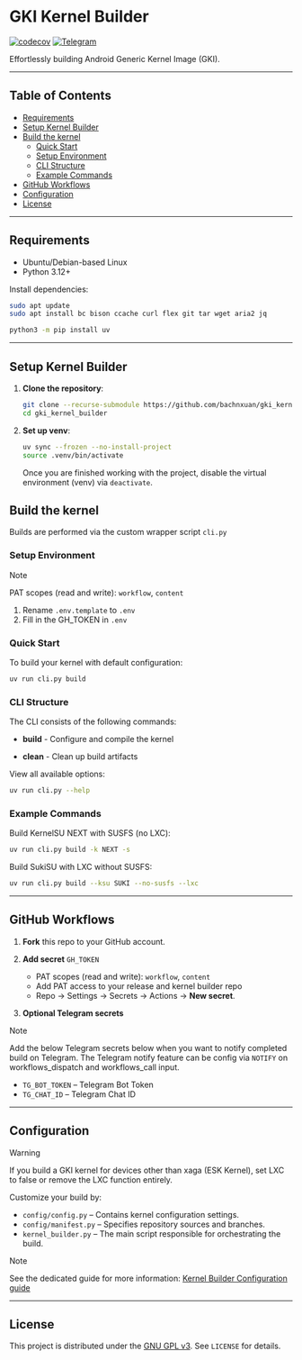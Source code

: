 # GKI Kernel Builder

[![codecov](https://codecov.io/gh/bachnxuan/gki_kernel_builder/graph/badge.svg?token=EYKHK1OOC4)](https://codecov.io/gh/bachnxuan/gki_kernel_builder) [![Telegram](https://img.shields.io/badge/Telegram-2CA5E0?logo=telegram&logoColor=white)](https://t.me/xaga_kernel)

Effortlessly building Android Generic Kernel Image (GKI).

---

## Table of Contents

- [Requirements](#requirements)
- [Setup Kernel Builder](#setup-kernel-builder)
- [Build the kernel](#build-the-kernel)
  - [Quick Start](#quick-start)
  - [Setup Environment](#setup-environment)
  - [CLI Structure](#cli-structure)
  - [Example Commands](#example-commands)
- [GitHub Workflows](#github-workflows)
- [Configuration](#configuration)
- [License](#license)

---

## Requirements

- Ubuntu/Debian-based Linux
- Python 3.12+

Install dependencies:

```bash
sudo apt update
sudo apt install bc bison ccache curl flex git tar wget aria2 jq

python3 -m pip install uv
```

---

## Setup Kernel Builder

1. **Clone the repository**:

   ```bash
   git clone --recurse-submodule https://github.com/bachnxuan/gki_kernel_builder.git
   cd gki_kernel_builder
   ```

2. **Set up venv**:

   ```bash
   uv sync --frozen --no-install-project
   source .venv/bin/activate
   ```

   Once you are finished working with the project, disable the virtual environment (venv) via `deactivate`.

## Build the kernel

Builds are performed via the custom wrapper script `cli.py`

### Setup Environment

> [!NOTE]
> PAT scopes (read and write): `workflow`, `content`

1. Rename `.env.template` to `.env`
2. Fill in the GH_TOKEN in `.env`

### Quick Start

To build your kernel with default configuration:

```bash
uv run cli.py build
```

### CLI Structure

The CLI consists of the following commands:

- **build** - Configure and compile the kernel

- **clean** - Clean up build artifacts

View all available options:

```bash
uv run cli.py --help
```

### Example Commands

Build KernelSU NEXT with SUSFS (no LXC):

```bash
uv run cli.py build -k NEXT -s
```

Build SukiSU with LXC without SUSFS:

```bash
uv run cli.py build --ksu SUKI --no-susfs --lxc
```

---

## GitHub Workflows

1. **Fork** this repo to your GitHub account.

2. **Add secret** `GH_TOKEN`

   - PAT scopes (read and write): `workflow`, `content`
   - Add PAT access to your release and kernel builder repo
   - Repo → Settings → Secrets → Actions → **New secret**.

3. **Optional Telegram secrets**

> [!NOTE]
> Add the below Telegram secrets below when you want to notify completed build on Telegram.
> The Telegram notify feature can be config via `NOTIFY` on workflows_dispatch and workflows_call input.

- `TG_BOT_TOKEN` – Telegram Bot Token
- `TG_CHAT_ID` – Telegram Chat ID

---

## Configuration

> [!WARNING]
> If you build a GKI kernel for devices other than xaga (ESK Kernel), set LXC to false or remove the LXC function entirely.

Customize your build by:

- `config/config.py` – Contains kernel configuration settings.
- `config/manifest.py` – Specifies repository sources and branches.
- `kernel_builder.py` – The main script responsible for orchestrating the build.

> [!NOTE]
> See the dedicated guide for more information: [Kernel Builder Configuration guide](https://github.com/bachnxuan/gki_kernel_builder/tree/master/kernel_builder/config)

---

## License

This project is distributed under the [GNU GPL v3](https://www.gnu.org/licenses/gpl-3.0.en.html). See `LICENSE` for details.
